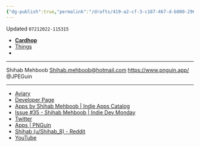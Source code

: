 ```yaml
---
{"dg-publish":true,"permalink":"/drafts/419-a2-cf-3-c187-467-d-b000-296-b7-b5-b4841/","dgHomeLink":true,"dgPassFrontmatter":false}
---
```


Updated `07212022-115315`

- [**Cardhop**](x-cardhop://show?id=contact:B895F54F-D185-41E5-834D-F9F5E8F08BDA&contact=Shihab%20Mehboob)
- [Things](things:///show?id=DbhnZQ5oS4HEPKW9gsTVVU)
- 

---

Shihab Mehboob
Shihab.mehboob@hotmail.com
https://www.pnguin.app/
@JPEGuin

---

- [Aviary](https://www.theaviary.app/)
- [Developer Page](https://tools.applemediaservices.com/developer/1533949185)
- [Apps by Shihab Mehboob | Indie Apps Catalog](https://indiecatalog.app/developer/1533949185)
- [Issue #35 - Shihab Mehboob | Indie Dev Monday](https://indiedevmonday.com/issue-35)
- [Twitter](https://Twitter/JPEGuin)
- [Apps | PNGuin](https://www.pnguin.app/)
- [Shihab (u/Shihab_8) - Reddit](https://www.reddit.com/user/Shihab_8/)
- [YouTube](https://www.youtube.com/channel/UCijLouOIEubk4WJ5R8XWsbg/)